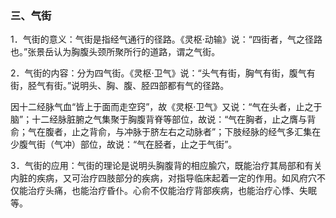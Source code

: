 ### 三、气街

1．气街的意义：气街是指经气通行的径路。《灵枢·动输》说：“四街者，气之径路也。”张景岳认为胸腹头颈所聚所行的道路，谓之气街。

2．气街的内容：分为四气街。《灵枢·卫气》说：“头气有街，胸气有街，腹气有街，胫气有街。”说明头、胸、腹、胫四部都有气的径路。

因十二经脉气血“皆上于面而走空窍”，故《灵枢·卫气》又说：“气在头者，止之于脑”；十二经脉脏腑之气集聚于胸腹背脊等部位，故说：“气在胸者，止之膺与背俞；气在腹者，止之背俞，与冲脉于脐左右之动脉者”；下肢经脉的经气多汇集在少腹气街（气冲）部位，故说：“气在胫者，止之于气街”。

3．气街的应用：气街的理论是说明头胸腹背的相应腧穴，既能治疗其局部和有关内脏的疾病，又可治疗四肢部分的疾病，对指导临床起着一定的作用。如风府穴不仅能治疗头痛，也能治疗昏仆。心俞不仅能治疗背部疾病，也能治疗心悸、失眠等。
